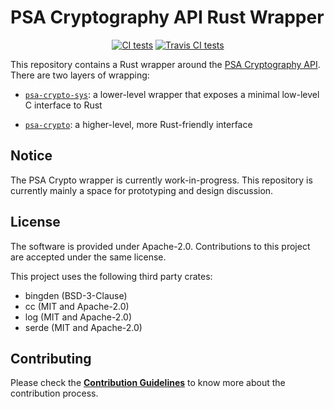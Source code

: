 <!--
  -- Copyright 2020 Contributors to the Parsec project. 
  -- SPDX-License-Identifier: Apache-2.0
--->
# PSA Cryptography API Rust Wrapper

<p align="center">
  <a href="https://github.com/parallaxsecond/rust-psa-crypto/actions?query=workflow%3A%22Continuous+Integration%22"><img src="https://github.com/parallaxsecond/rust-psa-crypto/workflows/Continuous%20Integration/badge.svg" alt="CI tests"/></a>
  <a href="https://travis-ci.com/parallaxsecond/rust-psa-crypto"><img src="https://travis-ci.com/parallaxsecond/rust-psa-crypto.svg?branch=master" alt="Travis CI tests"/></a>
</p>

This repository contains a Rust wrapper around the [PSA Cryptography API](https://developer.arm.com/architectures/security-architectures/platform-security-architecture/documentation). There are two layers of wrapping:

* [`psa-crypto-sys`](psa-crypto-sys): a lower-level wrapper that exposes a minimal low-level C interface to Rust

* [`psa-crypto`](psa-crypto): a higher-level, more Rust-friendly interface

## Notice

The PSA Crypto wrapper is currently work-in-progress. This repository is currently mainly a space for prototyping and design discussion.

## License

The software is provided under Apache-2.0. Contributions to this project are accepted under the same license.

This project uses the following third party crates:

* bingden (BSD-3-Clause)
* cc (MIT and Apache-2.0)
* log (MIT and Apache-2.0)
* serde (MIT and Apache-2.0)

## Contributing

Please check the [**Contribution Guidelines**](https://parallaxsecond.github.io/parsec-book/contributing.html)
to know more about the contribution process.
